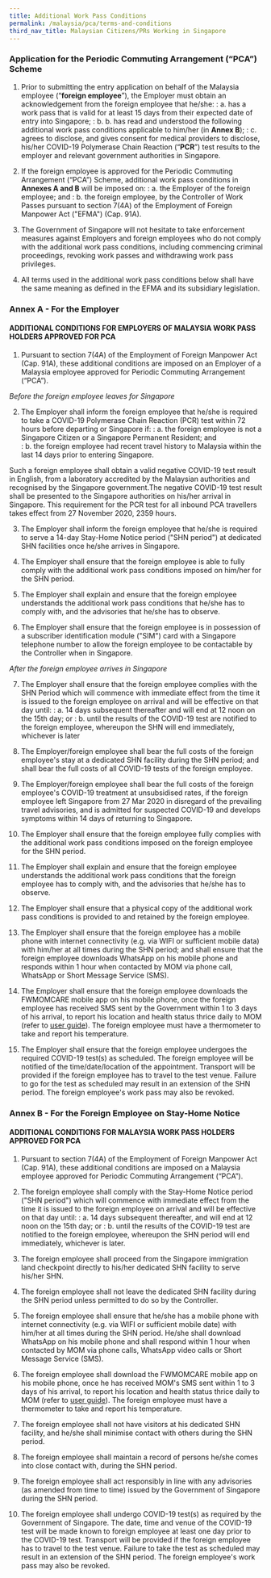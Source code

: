 ```yaml
---
title: Additional Work Pass Conditions
permalink: /malaysia/pca/terms-and-conditions
third_nav_title: Malaysian Citizens/PRs Working in Singapore
---
```



### **Application for the Periodic Commuting Arrangement (“PCA”) Scheme**

1. Prior to submitting the entry application on behalf of the Malaysia employee (“**foreign employee**”), the Employer must obtain an acknowledgement from the foreign employee that he/she:
: a. has a work pass that is valid for at least 15 days from their expected date of entry into Singapore;
: b. b.	has read and understood the following additional work pass conditions applicable to him/her (in **Annex B**);
: c. agrees to disclose, and gives consent for medical providers to disclose, his/her COVID-19 Polymerase Chain Reaction (“**PCR**”) test results to the employer and relevant government authorities in Singapore.

2. If the foreign employee is approved for the Periodic Commuting Arrangement (“PCA”) Scheme, additional work pass conditions in **Annexes A and B** will be imposed on:
: a. the Employer of the foreign employee; and
: b. the foreign employee, by the Controller of Work Passes pursuant to section 7(4A) of the Employment of Foreign Manpower Act ("EFMA") (Cap. 91A).

3. The Government of Singapore will not hesitate to take enforcement measures against Employers and foreign employees who do not comply with the additional work pass conditions, including commencing criminal proceedings, revoking work passes and withdrawing work pass privileges.

4. All terms used in the additional work pass conditions below shall have the same meaning as defined in the EFMA and its subsidiary legislation.

### **Annex A - For the Employer**

#### ADDITIONAL CONDITIONS FOR EMPLOYERS OF MALAYSIA WORK PASS HOLDERS APPROVED FOR PCA

1. Pursuant to section 7(4A) of the Employment of Foreign Manpower Act (Cap. 91A), these additional conditions are imposed on an Employer of a Malaysia employee approved for Periodic Commuting Arrangement (“PCA”).

*Before the foreign employee leaves for Singapore*

2.	The Employer shall inform the foreign employee that he/she is required to take a COVID-19 Polymerase Chain Reaction (PCR) test within 72 hours before departing or Singapore if:
: a. the foreign employee is not a Singapore Citizen or a Singapore Permanent Resident; and</li>
: b. the foreign employee had recent travel history to Malaysia within the last 14 days prior to entering Singapore.</li> 

Such a foreign employee shall obtain a valid negative COVID-19 test result in English, from a laboratory accredited by the Malaysian authorities and recognised by the Singapore government.The negative COVID-19 test result shall be presented to the Singapore authorities on his/her arrival in Singapore. This requirement for the PCR test for all inbound PCA travellers takes effect from 27 November 2020, 2359 hours.

3. The Employer shall inform the foreign employee that he/she is required to serve a 14-day Stay-Home Notice period ("SHN period") at dedicated SHN facilities once he/she arrives in Singapore.

4. The Employer shall ensure that the foreign employee is able to fully comply with the additional work pass conditions imposed on him/her for the SHN period.

5. The Employer shall explain and ensure that the foreign employee understands the additional work pass conditions that he/she has to comply with, and the advisories that he/she has to observe.

6. The Employer shall ensure that the foreign employee is in possession of a subscriber identification module ("SIM") card with a Singapore telephone number to allow the foreign employee to be contactable by the Controller when in Singapore.

*After the foreign employee arrives in Singapore*

7. The Employer shall ensure that the foreign employee complies with the SHN Period which will commence with immediate effect from the time it is issued to the foreign employee on arrival and will be effective on that day until:
: a. 14 days subsequent thereafter and will end at 12 noon on the 15th day; or
: b. until the results of the COVID-19 test are notified to the foreign employee, whereupon the SHN will end immediately, whichever is later

8. The Employer/foreign employee shall bear the full costs of the foreign employee's stay at a dedicated SHN facility during the SHN period; and shall bear the full costs of all COVID-19 tests of the foreign employee. 

9. The Employer/foreign employee shall bear the full costs of the foreign employee's COVID-19 treatment at unsubsidised rates, if the foreign employee left Singapore from 27 Mar 2020 in disregard of the prevailing travel advisories, and is admitted for suspected COVID-19 and develops symptoms within 14 days of returning to Singapore.

10. The Employer shall ensure that the foreign employee fully complies with the additional work pass conditions imposed on the foreign employee for the SHN period.

11. The Employer shall explain and ensure that the foreign employee understands the additional work pass conditions that the foreign employee has to comply with, and the advisories that he/she has to observe.

12. The Employer shall ensure that a physical copy of the additional work pass conditions is provided to and retained by the foreign employee.

13. The Employer shall ensure that the foreign employee has a mobile phone with internet connectivity (e.g. via WIFI or sufficient mobile data) with him/her at all times during the SHN period; and shall ensure that the foreign employee downloads WhatsApp on his mobile phone and responds within 1 hour when contacted by MOM via phone call, WhatsApp or Short Message Service (SMS).

14. The Employer shall ensure that the foreign employee downloads the FWMOMCARE mobile app on his mobile phone, once the foreign employee has received SMS sent by the Government within 1 to 3 days of his arrival, to report his location and health status thrice daily to MOM (refer to [user guide](https://www.mom.gov.sg/eservices/fwmomcare)). The foreign employee must have a thermometer to take and report his temperature.

15. The Employer shall ensure that the foreign employee undergoes the required COVID-19 test(s) as scheduled. The foreign employee will be notified of the time/date/location of the appointment. Transport will be provided if the foreign employee has to travel to the test venue. Failure to go for the test as scheduled may result in an extension of the SHN period. The foreign employee's work pass may also be revoked.

### **Annex B - For the Foreign Employee on Stay-Home Notice**

#### ADDITIONAL CONDITIONS FOR MALAYSIA WORK PASS HOLDERS APPROVED FOR PCA

1. Pursuant to section 7(4A) of the Employment of Foreign Manpower Act (Cap. 91A), these additional conditions are imposed on a Malaysia employee approved for Periodic Commuting Arrangement (“PCA”).

2. The foreign employee shall comply with the Stay-Home Notice period ("SHN period") which will commence with immediate effect from the time it is issued to the foreign employee on arrival and will be effective on that day until:
: a. 14 days subsequent thereafter, and will end at 12 noon on the 15th day; or
: b. until the results of the COVID-19 test are notified to the foreign employee, whereupon the SHN period will end immediately, whichever is later.

3. The foreign employee shall proceed from the Singapore immigration land checkpoint directly to his/her dedicated SHN facility to serve his/her SHN.

4. The foreign employee shall not leave the dedicated SHN facility during the SHN period unless permitted to do so by the Controller.

5. The foreign employee shall ensure that he/she has a mobile phone with internet connectivity (e.g. via WIFI or sufficient mobile date) with him/her at all times during the SHN period. He/she shall download WhatsApp on his mobile phone and shall respond within 1 hour when contacted by MOM via phone calls, WhatsApp video calls or Short Message Service (SMS).

6. The foreign employee shall download the FWMOMCARE  mobile app on his mobile phone, once he has received MOM's SMS sent within 1 to 3 days of his arrival, to report his location and health status thrice daily to MOM (refer to [user guide](https://www.mom.gov.sg/eservices/fwmomcare)). The foreign employee must have a thermometer to take and report his temperature.

7. The foreign employee shall not have visitors at his dedicated SHN facility, and he/she shall minimise contact with others during the SHN period.

8. The foreign employee shall maintain a record of persons he/she comes into close contact with, during the SHN period.

9. The foreign employee shall act responsibly in line with any advisories (as amended from time to time) issued by the Government of Singapore during the SHN period.

10. The foreign employee shall undergo COVID-19 test(s) as required by the Government of Singapore. The date, time and venue of the COVID-19 test will be made known to foreign employee at least one day prior to the COVID-19 test. Transport will be provided if the foreign employee has to travel to the test venue. Failure to take the test as scheduled may result in an extension of the SHN period. The foreign employee's work pass may also be revoked.

